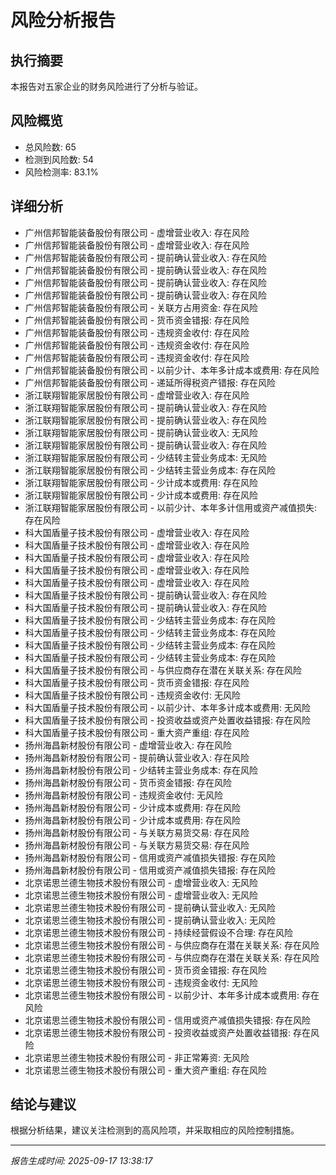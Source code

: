 
# 风险分析报告

## 执行摘要

本报告对五家企业的财务风险进行了分析与验证。

## 风险概览

- 总风险数: 65
- 检测到风险数: 54
- 风险检测率: 83.1%

## 详细分析

- 广州信邦智能装备股份有限公司 - 虚增营业收入: 存在风险
- 广州信邦智能装备股份有限公司 - 虚增营业收入: 存在风险
- 广州信邦智能装备股份有限公司 - 提前确认营业收入: 存在风险
- 广州信邦智能装备股份有限公司 - 提前确认营业收入: 存在风险
- 广州信邦智能装备股份有限公司 - 提前确认营业收入: 存在风险
- 广州信邦智能装备股份有限公司 - 提前确认营业收入: 存在风险
- 广州信邦智能装备股份有限公司 - 关联方占用资金: 存在风险
- 广州信邦智能装备股份有限公司 - 货币资金错报: 存在风险
- 广州信邦智能装备股份有限公司 - 违规资金收付: 存在风险
- 广州信邦智能装备股份有限公司 - 违规资金收付: 存在风险
- 广州信邦智能装备股份有限公司 - 违规资金收付: 存在风险
- 广州信邦智能装备股份有限公司 - 以前少计、本年多计成本或费用: 存在风险
- 广州信邦智能装备股份有限公司 - 递延所得税资产错报: 存在风险
- 浙江联翔智能家居股份有限公司 - 虚增营业收入: 存在风险
- 浙江联翔智能家居股份有限公司 - 提前确认营业收入: 存在风险
- 浙江联翔智能家居股份有限公司 - 提前确认营业收入: 存在风险
- 浙江联翔智能家居股份有限公司 - 提前确认营业收入: 无风险
- 浙江联翔智能家居股份有限公司 - 提前确认营业收入: 存在风险
- 浙江联翔智能家居股份有限公司 - 少结转主营业务成本: 无风险
- 浙江联翔智能家居股份有限公司 - 少结转主营业务成本: 存在风险
- 浙江联翔智能家居股份有限公司 - 少计成本或费用: 存在风险
- 浙江联翔智能家居股份有限公司 - 少计成本或费用: 存在风险
- 浙江联翔智能家居股份有限公司 - 以前少计、本年多计信用或资产减值损失: 存在风险
- 科大国盾量子技术股份有限公司 - 虚增营业收入: 存在风险
- 科大国盾量子技术股份有限公司 - 虚增营业收入: 存在风险
- 科大国盾量子技术股份有限公司 - 虚增营业收入: 存在风险
- 科大国盾量子技术股份有限公司 - 虚增营业收入: 存在风险
- 科大国盾量子技术股份有限公司 - 虚增营业收入: 存在风险
- 科大国盾量子技术股份有限公司 - 提前确认营业收入: 存在风险
- 科大国盾量子技术股份有限公司 - 提前确认营业收入: 存在风险
- 科大国盾量子技术股份有限公司 - 少结转主营业务成本: 存在风险
- 科大国盾量子技术股份有限公司 - 少结转主营业务成本: 存在风险
- 科大国盾量子技术股份有限公司 - 少结转主营业务成本: 存在风险
- 科大国盾量子技术股份有限公司 - 少结转主营业务成本: 存在风险
- 科大国盾量子技术股份有限公司 - 与供应商存在潜在关联关系: 存在风险
- 科大国盾量子技术股份有限公司 - 货币资金错报: 存在风险
- 科大国盾量子技术股份有限公司 - 违规资金收付: 无风险
- 科大国盾量子技术股份有限公司 - 以前少计、本年多计成本或费用: 无风险
- 科大国盾量子技术股份有限公司 - 投资收益或资产处置收益错报: 存在风险
- 科大国盾量子技术股份有限公司 - 重大资产重组: 存在风险
- 扬州海昌新材股份有限公司 - 虚增营业收入: 存在风险
- 扬州海昌新材股份有限公司 - 提前确认营业收入: 存在风险
- 扬州海昌新材股份有限公司 - 少结转主营业务成本: 存在风险
- 扬州海昌新材股份有限公司 - 货币资金错报: 存在风险
- 扬州海昌新材股份有限公司 - 违规资金收付: 无风险
- 扬州海昌新材股份有限公司 - 少计成本或费用: 存在风险
- 扬州海昌新材股份有限公司 - 少计成本或费用: 存在风险
- 扬州海昌新材股份有限公司 - 与关联方易货交易: 存在风险
- 扬州海昌新材股份有限公司 - 与关联方易货交易: 存在风险
- 扬州海昌新材股份有限公司 - 信用或资产减值损失错报: 存在风险
- 扬州海昌新材股份有限公司 - 信用或资产减值损失错报: 存在风险
- 北京诺思兰德生物技术股份有限公司 - 虚增营业收入: 无风险
- 北京诺思兰德生物技术股份有限公司 - 虚增营业收入: 无风险
- 北京诺思兰德生物技术股份有限公司 - 提前确认营业收入: 无风险
- 北京诺思兰德生物技术股份有限公司 - 提前确认营业收入: 无风险
- 北京诺思兰德生物技术股份有限公司 - 持续经营假设不合理: 存在风险
- 北京诺思兰德生物技术股份有限公司 - 与供应商存在潜在关联关系: 存在风险
- 北京诺思兰德生物技术股份有限公司 - 与供应商存在潜在关联关系: 存在风险
- 北京诺思兰德生物技术股份有限公司 - 货币资金错报: 存在风险
- 北京诺思兰德生物技术股份有限公司 - 违规资金收付: 无风险
- 北京诺思兰德生物技术股份有限公司 - 以前少计、本年多计成本或费用: 存在风险
- 北京诺思兰德生物技术股份有限公司 - 信用或资产减值损失错报: 存在风险
- 北京诺思兰德生物技术股份有限公司 - 投资收益或资产处置收益错报: 存在风险
- 北京诺思兰德生物技术股份有限公司 - 非正常筹资: 无风险
- 北京诺思兰德生物技术股份有限公司 - 重大资产重组: 存在风险


## 结论与建议

根据分析结果，建议关注检测到的高风险项，并采取相应的风险控制措施。

---
*报告生成时间: 2025-09-17 13:38:17*
